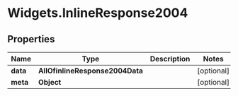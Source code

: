 # Widgets.InlineResponse2004

## Properties
Name | Type | Description | Notes
------------ | ------------- | ------------- | -------------
**data** | **AllOfinlineResponse2004Data** |  | [optional] 
**meta** | **Object** |  | [optional] 
